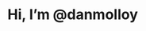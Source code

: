 # Hi, I’m @danmolloy
<!---
danmolloy/danmolloy is a ✨ special ✨ repository because its `README.md` (this file) appears on your GitHub profile.
You can click the Preview link to take a look at your changes.
--->
